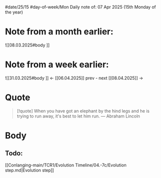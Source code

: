 
#date/25/15
#day-of-week/Mon
Daily note of: 07 Apr 2025 (15th Monday of the year)

# Note from a month earlier:
![[08.03.2025#body ]]

# Note from a week earlier:
![[31.03.2025#body ]]
 <- [[06.04.2025]] prev - next [[08.04.2025]] ->
# Quote

> [!quote] When you have got an elephant by the hind legs and he is trying to run away, it's best to let him run.
> — Abraham Lincoln
# Body

## Todo:

[[Conlanging-main/TCR1/Evolution Timeline/04.-7c/Evolution step.md|Evolution step]]